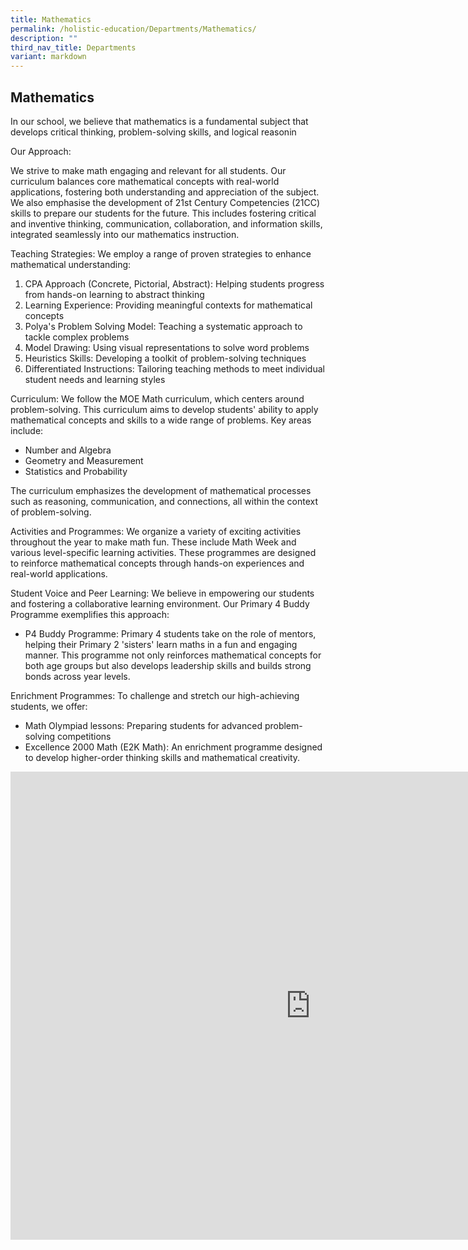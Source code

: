 ```yaml
---
title: Mathematics
permalink: /holistic-education/Departments/Mathematics/
description: ""
third_nav_title: Departments
variant: markdown
---
```

## Mathematics 

In our school, we believe that mathematics is a fundamental subject that develops critical thinking, problem-solving skills, and logical reasonin

Our Approach:

We strive to make math engaging and relevant for all students. Our curriculum balances core mathematical concepts with real-world applications, fostering both understanding and appreciation of the subject. We also emphasise the development of 21st Century Competencies (21CC) skills to prepare our students for the future. This includes fostering critical and inventive thinking, communication, collaboration, and information skills, integrated seamlessly into our mathematics instruction.

Teaching Strategies:
We employ a range of proven strategies to enhance mathematical understanding:

1. CPA Approach (Concrete, Pictorial, Abstract): Helping students progress from hands-on learning to abstract thinking
2. Learning Experience: Providing meaningful contexts for mathematical concepts
3. Polya's Problem Solving Model: Teaching a systematic approach to tackle complex problems
4. Model Drawing: Using visual representations to solve word problems
5. Heuristics Skills: Developing a toolkit of problem-solving techniques
6. Differentiated Instructions: Tailoring teaching methods to meet individual student needs and learning styles

Curriculum:
We follow the MOE Math curriculum, which centers around problem-solving. This curriculum aims to develop students' ability to apply mathematical concepts and skills to a wide range of problems. Key areas include:
- Number and Algebra
- Geometry and Measurement
- Statistics and Probability

The curriculum emphasizes the development of mathematical processes such as reasoning, communication, and connections, all within the context of problem-solving.

Activities and Programmes:
We organize a variety of exciting activities throughout the year to make math fun. These include Math Week and various level-specific learning activities. These programmes are designed to reinforce mathematical concepts through hands-on experiences and real-world applications.

Student Voice and Peer Learning:
We believe in empowering our students and fostering a collaborative learning environment. Our Primary 4 Buddy Programme exemplifies this approach:

- P4 Buddy Programme: Primary 4 students take on the role of mentors, helping their Primary 2 'sisters' learn maths in a fun and engaging manner. This programme not only reinforces mathematical concepts for both age groups but also develops leadership skills and builds strong bonds across year levels.

Enrichment Programmes:
To challenge and stretch our high-achieving students, we offer:

- Math Olympiad lessons: Preparing students for advanced problem-solving competitions
- Excellence 2000 Math (E2K Math): An enrichment programme designed to develop higher-order thinking skills and mathematical creativity.





<iframe allowfullscreen="true" height="749" width="960" frameborder="0" src="https://docs.google.com/presentation/d/e/2PACX-1vQP0fBBJid18vcoudzwGJpHpRbu4wJSu-Y8fHOC9H7U_9vFQoCpWdDs2Z2Qaay4OvtBqakttErIaFvV/embed?start=false&amp;loop=false&amp;delayms=3000"></iframe>